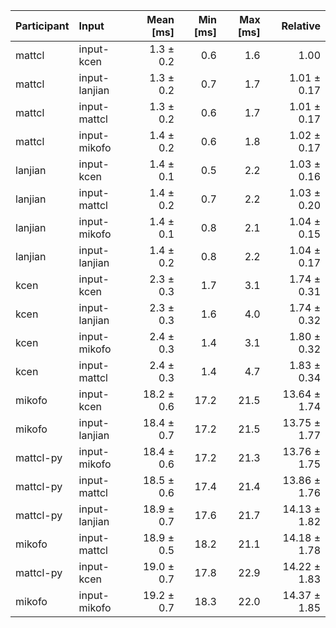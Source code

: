 | Participant | Input | Mean [ms] | Min [ms] | Max [ms] | Relative |
|:---|:---|---:|---:|---:|---:|
| mattcl | input-kcen | 1.3 ± 0.2 | 0.6 | 1.6 | 1.00 |
| mattcl | input-lanjian | 1.3 ± 0.2 | 0.7 | 1.7 | 1.01 ± 0.17 |
| mattcl | input-mattcl | 1.3 ± 0.2 | 0.6 | 1.7 | 1.01 ± 0.17 |
| mattcl | input-mikofo | 1.4 ± 0.2 | 0.6 | 1.8 | 1.02 ± 0.17 |
| lanjian | input-kcen | 1.4 ± 0.1 | 0.5 | 2.2 | 1.03 ± 0.16 |
| lanjian | input-mattcl | 1.4 ± 0.2 | 0.7 | 2.2 | 1.03 ± 0.20 |
| lanjian | input-mikofo | 1.4 ± 0.1 | 0.8 | 2.1 | 1.04 ± 0.15 |
| lanjian | input-lanjian | 1.4 ± 0.2 | 0.8 | 2.2 | 1.04 ± 0.17 |
| kcen | input-kcen | 2.3 ± 0.3 | 1.7 | 3.1 | 1.74 ± 0.31 |
| kcen | input-lanjian | 2.3 ± 0.3 | 1.6 | 4.0 | 1.74 ± 0.32 |
| kcen | input-mikofo | 2.4 ± 0.3 | 1.4 | 3.1 | 1.80 ± 0.32 |
| kcen | input-mattcl | 2.4 ± 0.3 | 1.4 | 4.7 | 1.83 ± 0.34 |
| mikofo | input-kcen | 18.2 ± 0.6 | 17.2 | 21.5 | 13.64 ± 1.74 |
| mikofo | input-lanjian | 18.4 ± 0.7 | 17.2 | 21.5 | 13.75 ± 1.77 |
| mattcl-py | input-mikofo | 18.4 ± 0.6 | 17.2 | 21.3 | 13.76 ± 1.75 |
| mattcl-py | input-mattcl | 18.5 ± 0.6 | 17.4 | 21.4 | 13.86 ± 1.76 |
| mattcl-py | input-lanjian | 18.9 ± 0.7 | 17.6 | 21.7 | 14.13 ± 1.82 |
| mikofo | input-mattcl | 18.9 ± 0.5 | 18.2 | 21.1 | 14.18 ± 1.78 |
| mattcl-py | input-kcen | 19.0 ± 0.7 | 17.8 | 22.9 | 14.22 ± 1.83 |
| mikofo | input-mikofo | 19.2 ± 0.7 | 18.3 | 22.0 | 14.37 ± 1.85 |
